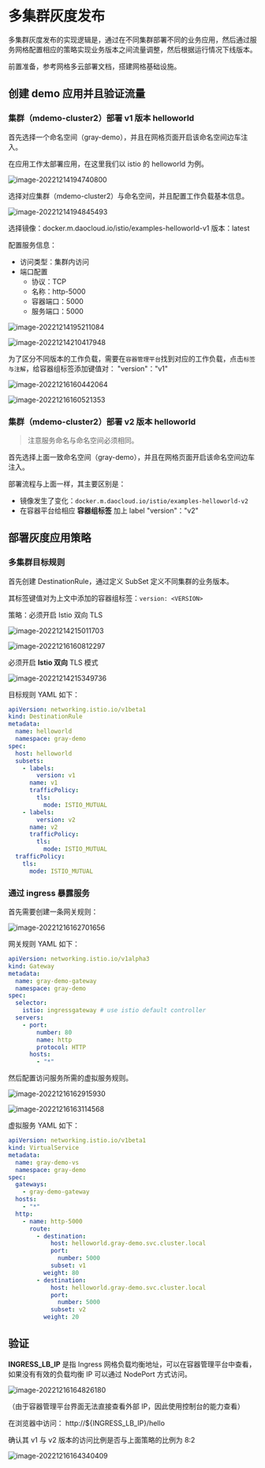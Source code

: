 # 多集群灰度发布

多集群灰度发布的实现逻辑是，通过在不同集群部署不同的业务应用，然后通过服务网格配置相应的策略实现业务版本之间流量调整，然后根据运行情况下线版本。

前置准备，参考网格多云部署文档，搭建网格基础设施。

## 创建 demo 应用并且验证流量

### 集群（mdemo-cluster2）部署 v1 版本 helloworld

首先选择一个命名空间（gray-demo），并且在网格页面开启该命名空间边车注入。

在应用工作太部署应用，在这里我们以 istio 的 helloworld 为例。

![image-20221214194740800](./images/create-demo.png)

选择对应集群（mdemo-cluster2）与命名空间，并且配置工作负载基本信息。

![image-20221214194845493](./images/create-demo1.png)

选择镜像：docker.m.daocloud.io/istio/examples-helloworld-v1
版本：latest

配置服务信息：

- 访问类型：集群内访问
- 端口配置
    - 协议：TCP
    - 名称：http-5000
    - 容器端口：5000
    - 服务端口：5000

![image-20221214195211084](./images/create-demo2.png)

![image-20221214210417948](./images/create-demo4.png)

为了区分不同版本的工作负载，需要在`容器管理平台`找到对应的工作负载，点击`标签与注解`，给容器组标签添加键值对：
"version"："v1"

![image-20221216160442064](./images/add-labels.png)

![image-20221216160521353](./images/add-labels1.png)

### 集群（mdemo-cluster2）部署 v2 版本 helloworld

> 注意服务命名与命名空间必须相同。

首先选择上面一致命名空间（gray-demo），并且在网格页面开启该命名空间边车注入。

部署流程与上面一样，其主要区别是：

- 镜像发生了变化：`docker.m.daocloud.io/istio/examples-helloworld-v2`
- 在容器平台给相应 **容器组标签** 加上 label "version"："v2"

## 部署灰度应用策略

### 多集群目标规则

首先创建 DestinationRule，通过定义 SubSet 定义不同集群的业务版本。

其标签键值对为上文中添加的容器组标签：`version: <VERSION>`

策略：必须开启 Istio 双向 TLS

![image-20221214215011703](./images/demo-dr.png)

![image-20221216160812297](./images/demo-dr1.png)

必须开启 **Istio 双向** TLS 模式

![image-20221214215349736](./images/demo-dr2.png)

目标规则 YAML 如下：

```yaml
apiVersion: networking.istio.io/v1beta1
kind: DestinationRule
metadata:
  name: helloworld
  namespace: gray-demo
spec:
  host: helloworld
  subsets:
    - labels:
        version: v1
      name: v1
      trafficPolicy:
        tls:
          mode: ISTIO_MUTUAL
    - labels:
        version: v2
      name: v2
      trafficPolicy:
        tls:
          mode: ISTIO_MUTUAL
  trafficPolicy:
    tls:
      mode: ISTIO_MUTUAL
```

### 通过 ingress 暴露服务

首先需要创建一条网关规则：

![image-20221216162701656](./images/create-gw-ingress.png)

网关规则 YAML 如下：

```yaml
apiVersion: networking.istio.io/v1alpha3
kind: Gateway
metadata:
  name: gray-demo-gateway
  namespace: gray-demo
spec:
  selector:
    istio: ingressgateway # use istio default controller
  servers:
    - port:
        number: 80
        name: http
        protocol: HTTP
      hosts:
        - "*"
```

然后配置访问服务所需的虚拟服务规则。

![image-20221216162915930](./images/gw-vs.png)

![image-20221216163114568](./images/gw-vs1.png)

虚拟服务 YAML 如下：

```yaml
apiVersion: networking.istio.io/v1beta1
kind: VirtualService
metadata:
  name: gray-demo-vs
  namespace: gray-demo
spec:
  gateways:
    - gray-demo-gateway
  hosts:
    - "*"
  http:
    - name: http-5000
      route:
        - destination:
            host: helloworld.gray-demo.svc.cluster.local
            port:
              number: 5000
            subset: v1
          weight: 80
        - destination:
            host: helloworld.gray-demo.svc.cluster.local
            port:
              number: 5000
            subset: v2
          weight: 20
```

## 验证

**INGRESS_LB_IP** 是指 Ingress 网格负载均衡地址，可以在容器管理平台中查看，如果没有有效的负载均衡 IP 可以通过 NodePort 方式访问。

![image-20221216164826180](./images/check-ingress-lb.png)

（由于容器管理平台界面无法直接查看外部 IP，因此使用控制台的能力查看）

在浏览器中访问： http://${INGRESS_LB_IP}/hello

确认其 v1 与 v2 版本的访问比例是否与上面策略的比例为 8:2

![image-20221216164340409](./images/get-hello.png)
